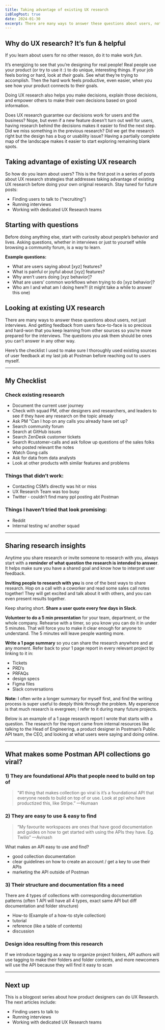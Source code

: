 ```yaml
---
title: Taking advantage of existing UX research
isBlogPost: true
date: 2024-01-30
excerpt: There are many ways to answer these questions about users, not just interviews.
---
```


## Why do UX research? It’s fun & helpful
If you learn about users for no other reason, do it to make work _fun_.

It’s energizing to see that you’re designing for real people! Real people use your product (or try to use it :) to do unique, interesting things. If your job feels boring or hard, look at _their_ goals. See what they’re trying to accomplish. Then the hard work feels productive, even easier, when you see how your product connects to their goals.

Doing UX research also helps you make decisions, explain those decisions, and empower others to make their own decisions based on good information.

Does UX research guarantee our decisions work for users and the business? Nope, but even if a new feature doesn't turn out well for users, having research behind the decisions makes it easier to find the next step. Did we miss something in the previous research? Did we get the research right but the design has a bug or usability issue? Having a partially complete map of the landscape makes it easier to start exploring remaining blank spots.

## Taking advantage of existing UX research
So how do you learn about users? This is the first post in a series of posts about UX research strategies that addresses taking advantage of existing UX research before doing your own original research. Stay tuned for future posts:

- Finding users to talk to (“recruiting”)
- Running interviews
- Working with dedicated UX Research teams

## Starting with questions
Before doing anything else, start with curiosity about people’s behavior and lives. Asking questions, whether in interviews or just to yourself while browsing a community forum, is a way to learn. 

**Example questions:**
- What are users saying about [xyz] features?
- What is painful or joyful about [xyz] features?
- Why aren’t users doing [xyz behavior]?
- What are users’ common workflows when trying to do [xyz behavior]?
- Who am I and what am I doing here?! (it might take a while to answer this one)

## Looking at existing UX research
There are many ways to answer these questions about users, not just interviews. And getting feedback from users face-to-face is so precious and hard-won that you keep learning from other sources so you’re more prepared for the interviews. The questions you ask them should be ones you can’t answer in any other way. 

Here’s the checklist I used to make sure I thoroughly used existing sources of user feedback at my last job at Postman before reaching out to users myself.


---
## My Checklist
### Check existing research
- Document the current user journey
- Check with squad PM, other designers and researchers, and leaders to see if they have any research on the topic already
- Ask PM "Can I hop on any calls you already have set up?
- Search community forum
- Search at GitHub issues
- Search ZenDesk customer tickets
- Search #customer-calls and ask follow up questions of the sales folks who posted relevant the notes
- Watch Gong calls
- Ask for data from data analysts
- Look at other products with similar features and problems

### Things that didn’t work:
- Contacting CSM’s directly was hit or miss
- UX Research Team was too busy
- Twitter - couldn’t find many ppl posting abt Postman

### Things I haven’t tried that look promising:
- Reddit
- Internal testing w/ another squad

---

## Sharing research insights
Anytime you share research or invite someone to research with you, always start with a **reminder of what question the research is intended to answer**. It helps make sure you have a shared goal and know how to interpret user feedback.

**Inviting people to research with you** is one of the best ways to share research. Hop on a call with a coworker and read some sales call notes together! They will get excited and talk about it with others, and you can even present results together.

Keep sharing short. **Share a user quote every few days in Slack**.

**Volunteer to do a 5 min presentation** for your team, department, or the whole company. Rehearse with a timer, so you know you can do it in under 5 minutes. That will force you to make it clear enough for anyone to understand. The 5 minutes will leave people wanting more.

**Write a 1 page summary** so you can share the research anywhere and at any moment. Refer back to your 1 page report in every relevant project by linking to it in:
- Tickets
- PRD’s 
- PRFAQs 
- design specs
- Figma files
- Slack conversations

**Note:** I often write a longer summary for myself first, and find the writing process is super useful to deeply think through the problem. My experience is that much research is evergreen; I refer to it during many future projects.

Below is an example of a 1 page research report I wrote that starts with a question. The research for the report came from internal resources like talking to the Head of Engineering, a product designer in Postman’s Public API team, the CEO, and looking at what users were saying and doing online.

---
## What makes some Postman API collections go viral?

### 1) They are foundational APIs that people need to build on top of
> “#1 thing that makes collection go viral is it’s a foundational API that everyone needs to build on top of or use. Look at ppl who have productized this, like Stripe.” —Numaan

### 2) They are easy to use & easy to find
> “My favourite workspaces are ones that have good documentation and guides on how to get started with using the APIs they have. Eg. Twilio” —Avinash

What makes an API easy to use and find?
- good collection documentation
- clear guidelines on how to create an account / get a key to use their APIs
- marketing the API outside of Postman

### 3) Their structure and documentation fits a need
There are 4 types of collections with corresponding documentation patterns (often 1 API will have all 4 types, exact same API but diff documentation and folder structure)
- How-to (Example of a how-to style collection)
- tutorial
- reference (like a table of contents)
- discussion

### Design idea resulting from this research
If we introduce tagging as a way to organize project folders, API authors will use tagging to make their folders and folder contents, and more newcomers will use the API because they will find it easy to scan

---

## Next up
This is a blogpost series about how product designers can do UX Research. The next articles include:

- Finding users to talk to
- Running interviews
- Working with dedicated UX Research teams
